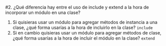 #2. ¿Qué diferencia hay entre el uso de include y extend a la hora de incorporar un módulo en una clase?
1. Si quisieras usar un módulo para agregar métodos de instancia a una clase, ¿qué forma usarías a la hora de incluirlo en la clase?
```include```
2. Si en cambio quisieras usar un módulo para agregar métodos de clase, ¿qué forma usarías a la hora de incluir el módulo en la clase?
```extend```